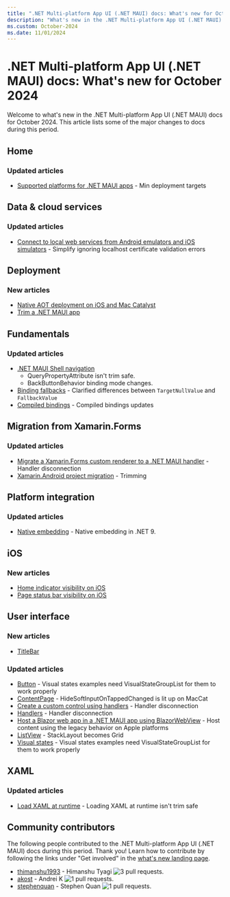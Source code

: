 ```yaml
---
title: ".NET Multi-platform App UI (.NET MAUI) docs: What's new for October 2024"
description: "What's new in the .NET Multi-platform App UI (.NET MAUI) docs for October 2024."
ms.custom: October-2024
ms.date: 11/01/2024
---
```


# .NET Multi-platform App UI (.NET MAUI) docs: What's new for October 2024

Welcome to what's new in the .NET Multi-platform App UI (.NET MAUI) docs for October 2024. This article lists some of the major changes to docs during this period.

## Home

### Updated articles

- [Supported platforms for .NET MAUI apps](supported-platforms.md) - Min deployment targets

## Data & cloud services

### Updated articles

- [Connect to local web services from Android emulators and iOS simulators](../data-cloud/local-web-services.md) - Simplify ignoring localhost certificate validation errors

## Deployment

### New articles

- [Native AOT deployment on iOS and Mac Catalyst](../deployment/nativeaot.md)
- [Trim a .NET MAUI app](../deployment/trimming.md)

## Fundamentals

### Updated articles

- [.NET MAUI Shell navigation](../fundamentals/shell/navigation.md)
  - QueryPropertyAttribute isn't trim safe.
  - BackButtonBehavior binding mode changes.
- [Binding fallbacks](../fundamentals/data-binding/binding-fallbacks.md) - Clarified differences between `TargetNullValue` and `FallbackValue`
- [Compiled bindings](../fundamentals/data-binding/compiled-bindings.md) - Compiled bindings updates

## Migration from Xamarin.Forms

### Updated articles

- [Migrate a Xamarin.Forms custom renderer to a .NET MAUI handler](../migration/renderer-to-handler.md) - Handler disconnection
- [Xamarin.Android project migration](../migration/android-projects.md) - Trimming

## Platform integration

### Updated articles

- [Native embedding](../platform-integration/native-embedding.md) - Native embedding in .NET 9.

## iOS

### New articles

- [Home indicator visibility on iOS](../ios/platform-specifics/page-home-indicator.md)
- [Page status bar visibility on iOS](../ios/platform-specifics/page-status-bar-visibility.md)

## User interface

### New articles

- [TitleBar](../user-interface/controls/titlebar.md)

### Updated articles

- [Button](../user-interface/controls/button.md) - Visual states examples need VisualStateGroupList for them to work properly
- [ContentPage](../user-interface/pages/contentpage.md) - HideSoftInputOnTappedChanged is lit up on MacCat
- [Create a custom control using handlers](../user-interface/handlers/create.md) - Handler disconnection
- [Handlers](../user-interface/handlers/index.md) - Handler disconnection
- [Host a Blazor web app in a .NET MAUI app using BlazorWebView](../user-interface/controls/blazorwebview.md) - Host content using the legacy behavior on Apple platforms
- [ListView](../user-interface/controls/listview.md) - StackLayout becomes Grid
- [Visual states](../user-interface/visual-states.md) - Visual states examples need VisualStateGroupList for them to work properly

## XAML

### Updated articles

- [Load XAML at runtime](../xaml/runtime-load.md) - Loading XAML at runtime isn't trim safe

## Community contributors

The following people contributed to the .NET Multi-platform App UI (.NET MAUI) docs during this period. Thank you! Learn how to contribute by following the links under "Get involved" in the [what's new landing page](index.yml).

- [thimanshu1993](https://github.com/thimanshu1993) - Himanshu Tyagi ![3 pull requests.](https://img.shields.io/badge/Merged%20Pull%20Requests-3-green)
- [akost](https://github.com/akost) - Andrei K ![1 pull requests.](https://img.shields.io/badge/Merged%20Pull%20Requests-1-green)
- [stephenquan](https://github.com/stephenquan) - Stephen Quan ![1 pull requests.](https://img.shields.io/badge/Merged%20Pull%20Requests-1-green)
